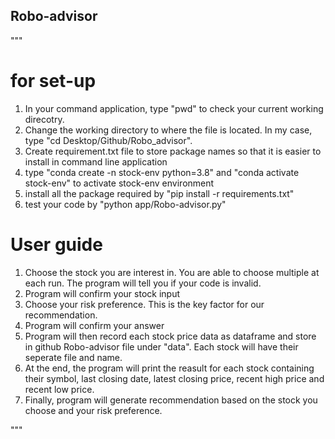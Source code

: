 ## Robo-advisor
"""
# for set-up 
1. In your command application, type "pwd" to check your current working direcotry.
2. Change the working directory to where the file is located. In my case, type "cd Desktop/Github/Robo_advisor".
3. Create requirement.txt file to store package names so that it is easier to install in command line application
4. type "conda create -n stock-env python=3.8" and "conda activate stock-env" to activate stock-env environment
5. install all the package required by "pip install -r requirements.txt"
6. test your code by "python app/Robo-advisor.py" 

# User guide
1. Choose the stock you are interest in. You are able to choose multiple at each run. The program will tell you if your code is invalid.
2. Program will confirm your stock input
3. Choose your risk preference. This is the key factor for our recommendation.
4. Program will confirm your answer
5. Program will then record each stock price data as dataframe and store in github Robo-advisor file under "data". Each stock will have their seperate file and name.
6. At the end, the program will print the reasult for each stock containing their symbol, last closing date, latest closing price, recent high price and recent low price. 
7. Finally, program will generate recommendation based on the stock you choose and your risk preference.


"""

